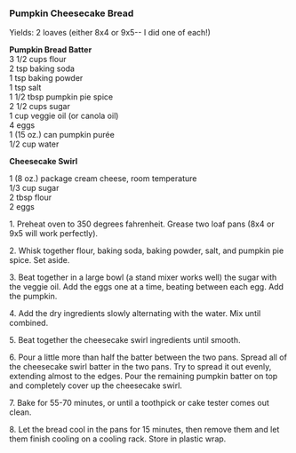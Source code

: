 
### Pumpkin Cheesecake Bread  
Yields: 2 loaves (either 8x4 or 9x5-- I did one of each!)  
  
**Pumpkin Bread Batter**  
3 1/2 cups flour  
2 tsp baking soda  
1 tsp baking powder  
1 tsp salt  
1 1/2 tbsp pumpkin pie spice  
2 1/2 cups sugar  
1 cup veggie oil (or canola oil)  
4 eggs  
1 (15 oz.) can pumpkin purée  
1/2 cup water  
  
**Cheesecake Swirl**  
  
1 (8 oz.) package cream cheese, room temperature  
1/3 cup sugar  
2 tbsp flour  
2 eggs  
  
1\. Preheat oven to 350 degrees fahrenheit. Grease two loaf pans (8x4 or 9x5 will work perfectly).  
  
2\. Whisk together flour, baking soda, baking powder, salt, and pumpkin pie spice. Set aside.  
  
3\. Beat together in a large bowl (a stand mixer works well) the sugar with the veggie oil. Add the eggs one at a time, beating between each egg. Add the pumpkin.  
  
4\. Add the dry ingredients slowly alternating with the water. Mix until combined.  
  
5\. Beat together the cheesecake swirl ingredients until smooth.  
  
6\. Pour a little more than half the batter between the two pans. Spread all of the cheesecake swirl batter in the two pans. Try to spread it out evenly, extending almost to the edges. Pour the remaining pumpkin batter on top and completely cover up the cheesecake swirl.  
  
7\. Bake for 55-70 minutes, or until a toothpick or cake tester comes out clean.  
  
8\. Let the bread cool in the pans for 15 minutes, then remove them and let them finish cooling on a cooling rack. Store in plastic wrap.  
    